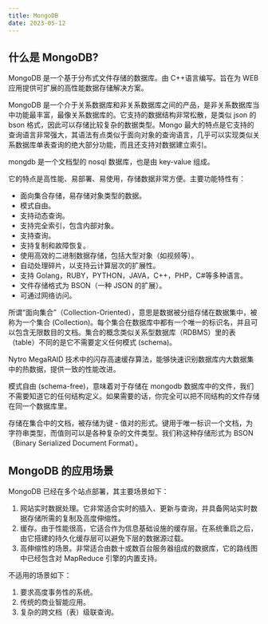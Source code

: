 ```yaml
---
title: MongoDB
date: 2023-05-12
---
```


## 什么是 MongoDB?

MongoDB 是一个基于分布式文件存储的数据库。由 C++语言编写。旨在为 WEB 应用提供可扩展的高性能数据存储解决方案。

MongoDB 是一个介于关系数据库和非关系数据库之间的产品，是非关系数据库当中功能最丰富，最像关系数据库的。它支持的数据结构非常松散，是类似 json 的 bson 格式，因此可以存储比较复杂的数据类型。Mongo 最大的特点是它支持的查询语言非常强大，其语法有点类似于面向对象的查询语言，几乎可以实现类似关系数据库单表查询的绝大部分功能，而且还支持对数据建立索引。

mongdb 是一个文档型的 nosql 数据库，也是由 key-value 组成。

它的特点是高性能、易部署、易使用，存储数据非常方便。主要功能特性有：

* 面向集合存储，易存储对象类型的数据。
* 模式自由。
* 支持动态查询。
* 支持完全索引，包含内部对象。
* 支持查询。
* 支持复制和故障恢复。
* 使用高效的二进制数据存储，包括大型对象（如视频等）。
* 自动处理碎片，以支持云计算层次的扩展性。
* 支持 Golang，RUBY，PYTHON，JAVA，C++，PHP，C#等多种语言。
* 文件存储格式为 BSON（一种 JSON 的扩展）。
* 可通过网络访问。

所谓“面向集合”（Collection-Oriented），意思是数据被分组存储在数据集中，被称为一个集合 (Collection)。每个集合在数据库中都有一个唯一的标识名，并且可以包含无限数目的文档。集合的概念类似关系型数据库（RDBMS）里的表（table）不同的是它不需要定义任何模式 (schema)。

Nytro MegaRAID 技术中的闪存高速缓存算法，能够快速识别数据库内大数据集中的热数据，提供一致的性能改进。

模式自由 (schema-free)，意味着对于存储在 mongodb 数据库中的文件，我们不需要知道它的任何结构定义。如果需要的话，你完全可以把不同结构的文件存储在同一个数据库里。

存储在集合中的文档，被存储为键 - 值对的形式。键用于唯一标识一个文档，为字符串类型，而值则可以是各种复杂的文件类型。我们称这种存储形式为 BSON（Binary Serialized Document Format）。 

## MongoDB 的应用场景

MongoDB 已经在多个站点部署，其主要场景如下：

1. 网站实时数据处理。它非常适合实时的插入、更新与查询，并具备网站实时数据存储所需的复制及高度伸缩性。
2. 缓存。由于性能很高，它适合作为信息基础设施的缓存层。在系统重启之后，由它搭建的持久化缓存层可以避免下层的数据源过载。
3. 高伸缩性的场景。非常适合由数十或数百台服务器组成的数据库，它的路线图中已经包含对 MapReduce 引擎的内置支持。

不适用的场景如下：

1. 要求高度事务性的系统。
2. 传统的商业智能应用。
3. 复杂的跨文档（表）级联查询。